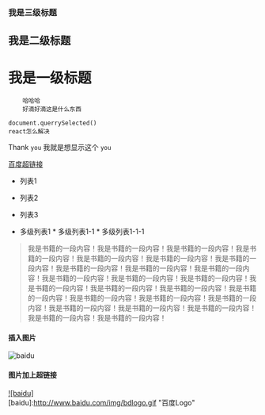 ### 我是三级标题
## 我是二级标题
# 我是一级标题

        哈哈哈
        好滴好滴这是什么东西

```
document.querrySelected()
react怎么解决
```

Thank `you` 我就是想显示这个 `you`


[百度超链接](https://www.baidu.com "鼠标悬停效果")


* 列表1
* 列表2
* 列表3


* 多级列表1
        * 多级列表1-1
                * 多级列表1-1-1
> 我是书籍的一段内容！我是书籍的一段内容！我是书籍的一段内容！我是书籍的一段内容！我是书籍的一段内容！我是书籍的一段内容！我是书籍的一段内容！我是书籍的一段内容！我是书籍的一段内容！我是书籍的一段内容！我是书籍的一段内容！我是书籍的一段内容！我是书籍的一段内容！我是书籍的一段内容！我是书籍的一段内容！我是书籍的一段内容！我是书籍的一段内容！我是书籍的一段内容！我是书籍的一段内容！我是书籍的一段内容！我是书籍的一段内容！我是书籍的一段内容！我是书籍的一段内容！我是书籍的一段内容！我是书籍的一段内容！

#### 插入图片
![baidu](http://www.baidu.com/img/bdlogo.gif "百度logo")

#### 图片加上超链接

[![baidu]](http://baidu.com)  
[baidu]:http://www.baidu.com/img/bdlogo.gif "百度Logo"  

